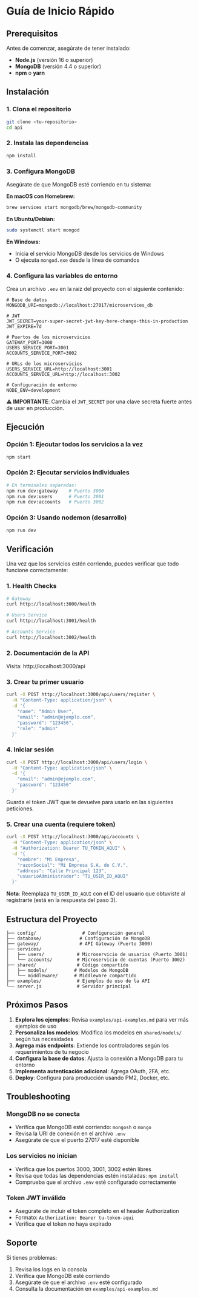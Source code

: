 # Guía de Inicio Rápido

## Prerequisitos

Antes de comenzar, asegúrate de tener instalado:

- **Node.js** (versión 16 o superior)
- **MongoDB** (versión 4.4 o superior)
- **npm** o **yarn**

## Instalación

### 1. Clona el repositorio
```bash
git clone <tu-repositorio>
cd api
```

### 2. Instala las dependencias
```bash
npm install
```

### 3. Configura MongoDB
Asegúrate de que MongoDB esté corriendo en tu sistema:

**En macOS con Homebrew:**
```bash
brew services start mongodb/brew/mongodb-community
```

**En Ubuntu/Debian:**
```bash
sudo systemctl start mongod
```

**En Windows:**
- Inicia el servicio MongoDB desde los servicios de Windows
- O ejecuta `mongod.exe` desde la línea de comandos

### 4. Configura las variables de entorno
Crea un archivo `.env` en la raíz del proyecto con el siguiente contenido:

```env
# Base de datos
MONGODB_URI=mongodb://localhost:27017/microservices_db

# JWT
JWT_SECRET=your-super-secret-jwt-key-here-change-this-in-production
JWT_EXPIRE=7d

# Puertos de los microservicios
GATEWAY_PORT=3000
USERS_SERVICE_PORT=3001
ACCOUNTS_SERVICE_PORT=3002

# URLs de los microservicios
USERS_SERVICE_URL=http://localhost:3001
ACCOUNTS_SERVICE_URL=http://localhost:3002

# Configuración de entorno
NODE_ENV=development
```

**⚠️ IMPORTANTE**: Cambia el `JWT_SECRET` por una clave secreta fuerte antes de usar en producción.

## Ejecución

### Opción 1: Ejecutar todos los servicios a la vez
```bash
npm start
```

### Opción 2: Ejecutar servicios individuales
```bash
# En terminales separadas:
npm run dev:gateway    # Puerto 3000
npm run dev:users      # Puerto 3001
npm run dev:accounts   # Puerto 3002
```

### Opción 3: Usando nodemon (desarrollo)
```bash
npm run dev
```

## Verificación

Una vez que los servicios estén corriendo, puedes verificar que todo funcione correctamente:

### 1. Health Checks
```bash
# Gateway
curl http://localhost:3000/health

# Users Service
curl http://localhost:3001/health

# Accounts Service
curl http://localhost:3002/health
```

### 2. Documentación de la API
Visita: http://localhost:3000/api

### 3. Crear tu primer usuario
```bash
curl -X POST http://localhost:3000/api/users/register \
  -H "Content-Type: application/json" \
  -d '{
    "name": "Admin User",
    "email": "admin@ejemplo.com",
    "password": "123456",
    "role": "admin"
  }'
```

### 4. Iniciar sesión
```bash
curl -X POST http://localhost:3000/api/users/login \
  -H "Content-Type: application/json" \
  -d '{
    "email": "admin@ejemplo.com",
    "password": "123456"
  }'
```

Guarda el token JWT que te devuelve para usarlo en las siguientes peticiones.

### 5. Crear una cuenta (requiere token)
```bash
curl -X POST http://localhost:3000/api/accounts \
  -H "Content-Type: application/json" \
  -H "Authorization: Bearer TU_TOKEN_AQUI" \
  -d '{
    "nombre": "Mi Empresa",
    "razonSocial": "Mi Empresa S.A. de C.V.",
    "address": "Calle Principal 123",
    "usuarioAdministrador": "TU_USER_ID_AQUI"
  }'
```

**Nota**: Reemplaza `TU_USER_ID_AQUI` con el ID del usuario que obtuviste al registrarte (está en la respuesta del paso 3).

## Estructura del Proyecto

```
├── config/                 # Configuración general
├── database/              # Configuración de MongoDB
├── gateway/               # API Gateway (Puerto 3000)
├── services/
│   ├── users/            # Microservicio de usuarios (Puerto 3001)
│   └── accounts/         # Microservicio de cuentas (Puerto 3002)
├── shared/               # Código compartido
│   ├── models/          # Modelos de MongoDB
│   └── middleware/      # Middleware compartido
├── examples/             # Ejemplos de uso de la API
└── server.js             # Servidor principal
```

## Próximos Pasos

1. **Explora los ejemplos**: Revisa `examples/api-examples.md` para ver más ejemplos de uso
2. **Personaliza los modelos**: Modifica los modelos en `shared/models/` según tus necesidades
3. **Agrega más endpoints**: Extiende los controladores según los requerimientos de tu negocio
4. **Configura la base de datos**: Ajusta la conexión a MongoDB para tu entorno
5. **Implementa autenticación adicional**: Agrega OAuth, 2FA, etc.
6. **Deploy**: Configura para producción usando PM2, Docker, etc.

## Troubleshooting

### MongoDB no se conecta
- Verifica que MongoDB esté corriendo: `mongosh` o `mongo`
- Revisa la URI de conexión en el archivo `.env`
- Asegúrate de que el puerto 27017 esté disponible

### Los servicios no inician
- Verifica que los puertos 3000, 3001, 3002 estén libres
- Revisa que todas las dependencias estén instaladas: `npm install`
- Comprueba que el archivo `.env` esté configurado correctamente

### Token JWT inválido
- Asegúrate de incluir el token completo en el header Authorization
- Formato: `Authorization: Bearer tu-token-aqui`
- Verifica que el token no haya expirado

## Soporte

Si tienes problemas:
1. Revisa los logs en la consola
2. Verifica que MongoDB esté corriendo
3. Asegúrate de que el archivo `.env` esté configurado
4. Consulta la documentación en `examples/api-examples.md` 